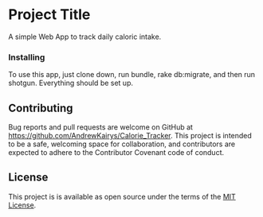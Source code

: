# Project Title

A simple Web App to track daily caloric intake.  


### Installing

To use this app, just clone down, run bundle, rake db:migrate, and then run shotgun. Everything should be set up.


## Contributing

Bug reports and pull requests are welcome on GitHub at https://github.com/AndrewKairys/Calorie_Tracker. This project is intended to be a safe, welcoming space for collaboration, and contributors are expected to adhere to the Contributor Covenant code of conduct.

## License

This project is is available as open source under the terms of the [MIT License](https://opensource.org/licenses/MIT).
